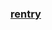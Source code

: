 ### [rentry](https://rentry.co/rafag)
<img alt="" src=https://i.pinimg.com/control/736x/a1/49/de/a149dedd8ff04ce831733d86afdb9f2f.jpg>

>
